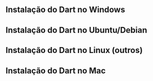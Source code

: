 ## Instalação do Dart no Windows

## Instalação do Dart no Ubuntu/Debian

## Instalação do Dart no Linux (outros)

## Instalação do Dart no Mac
